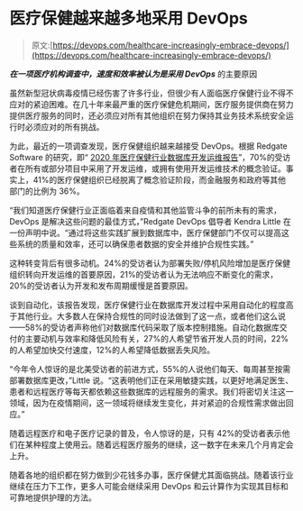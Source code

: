 # 医疗保健越来越多地采用 DevOps

> 原文:[https://devops.com/healthcare-increasingly-embrace-devops/](https://devops.com/healthcare-increasingly-embrace-devops/)

***在一项医疗机构调查中，速度和效率被认为是采用 DevOps*** 的主要原因

虽然新型冠状病毒疫情已经伤害了许多行业，但很少有人面临医疗保健行业不得不应对的紧迫困难。在几十年来最严重的医疗保健危机期间，医疗服务提供商在努力提供医疗服务的同时，还必须应对所有其他组织在努力保持其业务技术系统安全运行时必须应对的所有挑战。

为此，最近的一项调查发现，医疗保健组织越来越接受 DevOps。根据 Redgate Software 的研究，即“ [2020 年医疗保健行业数据库开发运维报告](https://www.red-gate.com/solutions/industry/healthcare)”，70%的受访者在所有或部分项目中采用了开发运维，或拥有使用开发运维技术的概念验证。事实上，41%的医疗保健组织已经脱离了概念验证阶段，而金融服务和政府等其他部门的比例为 36%。

“我们知道医疗保健行业正面临着来自疫情和其他监管斗争的前所未有的需求，DevOps 是解决这些问题的最佳方式，”Redgate DevOps 倡导者 Kendra Little 在一份声明中说。“通过将这些实践扩展到数据库中，医疗保健部门不仅可以提高这些系统的质量和效率，还可以确保患者数据的安全并维护合规性实践。”

这种转变背后有很多动机。24%的受访者认为部署失败/停机风险增加是医疗保健组织转向开发运维的首要原因，21%的受访者认为无法响应不断变化的需求，20%的受访者认为开发和发布周期缓慢是首要原因。

谈到自动化，该报告发现，医疗保健行业在数据库开发过程中采用自动化的程度高于其他行业。大多数人在保持合规性的同时设法做到了这一点，或者他们这么说——58%的受访者声称他们对数据库代码采取了版本控制措施。自动化数据库交付的主要动机与效率和降低风险有关，27%的人希望节省开发人员的时间，22%的人希望加快交付速度，12%的人希望降低数据丢失风险。

“今年令人惊讶的是北美受访者的前进方式，55%的人说他们每天、每周甚至按需部署数据库更改，”Little 说。“这表明他们正在采用敏捷实践，以更好地满足医生、患者和远程医疗等每天都依赖这些数据库的远程服务的需求。我们将密切关注这一领域，因为在疫情期间，这一领域将继续发生变化，并对紧迫的合规性需求做出回应。”

随着远程医疗和电子医疗记录的普及，令人惊讶的是，只有 42%的受访者表示他们在某种程度上使用云。随着远程医疗服务的继续，这一数字在未来几个月肯定会上升。

随着各地的组织都在努力做到少花钱多办事，医疗保健尤其面临挑战。随着该行业继续在压力下工作，更多人可能会继续采用 DevOps 和云计算作为实现其目标和可靠地提供护理的方法。